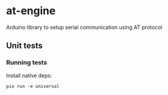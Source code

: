# at-engine
Arduino library to setup serial communication using AT protocol

## Unit tests

### Running tests

Install native deps:
```
pio run -e universal
```